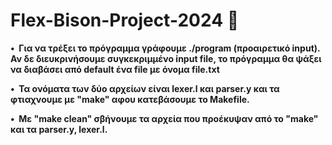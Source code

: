# Flex-Bison-Project-2024  🦬

<p><strong>&#x2022;&nbsp; Για να τρέξει το πρόγραμμα γράφουμε ./program (προαιρετικό input). 
Αν δε διευκρινήσουμε συγκεκριμμένο input file, το πρόγραμμα θα ψάξει να διαβάσει από default ένα file με όνομα file.txt </strong></p>

<p><strong>&#x2022;&nbsp; Τα ονόματα των δύο αρχείων είναι lexer.l και parser.y και τα φτιαχνουμε με "make" αφου κατεβάσουμε το Makefile.</strong></p>

<p><strong>&#x2022;&nbsp; Με "make clean" σβήνουμε τα αρχεία που προέκυψαν από το "make" και τα parser.y, lexer.l.</strong></p>
